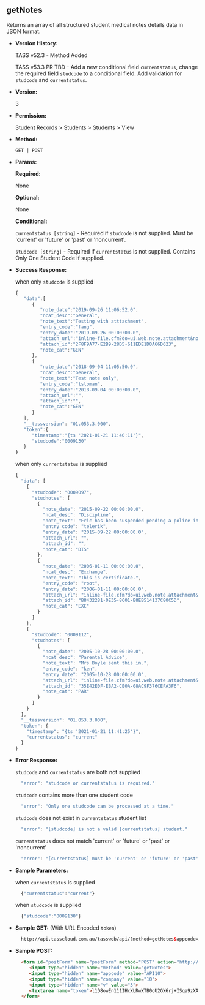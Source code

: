 **getNotes**
----
  Returns an array of all structured student medical notes details data in JSON format.
  
* **Version History:**

  TASS v52.3 - Method Added

  TASS v53.3 PR TBD - Add a new conditional field `currentstatus`, change the required field `studcode` to a conditional field. Add validation for `studcode` and `currentstatus`.

* **Version:**

  3

* **Permission:**

  Student Records > Students > Students > View

* **Method:**

  `GET | POST`
  
*  **Params:**

   **Required:**
 
   None

   **Optional:**

   None

   **Conditional:**

   `currentstatus [string]` - Required if `studcode` is not supplied. Must be 'current' or 'future' or 'past' or 'noncurrent'.
 
   `studcode [string]` - Required if `currentstatus` is not supplied. Contains Only One Student Code if supplied.

* **Success Response:**

    when only `studcode` is supplied
    ```javascript
    { 
       "data":[ 
          { 
             "note_date":"2019-09-26 11:06:52.0",
             "ncat_desc":"General",
             "note_text":"Testing with atttachment",
             "entry_code":"fang",
             "entry_date":"2019-09-26 00:00:00.0",
             "attach_url":"inline-file.cfm?do=ui.web.note.attachment&note_cat=GEN&note_date=2019-09-26 11:06:52.0&note_num=&entity_type=S&entity_code=0009130&notetype=standard",
             "attach_id":"2F8F9A77-E2B9-28D5-611EDE1D0A66D623",
             "note_cat":"GEN"
          },
          { 
             "note_date":"2018-09-04 11:05:50.0",
             "ncat_desc":"General",
             "note_text":"Test note only",
             "entry_code":"tsloman",
             "entry_date":"2018-09-04 00:00:00.0",
             "attach_url":"",
             "attach_id":"",
             "note_cat":"GEN"
          }
       ],
       "__tassversion": "01.053.3.000",
       "token":{ 
          "timestamp":"{ts '2021-01-21 11:40:11'}",
          "studcode":"0009130"
       }
    }
    ```

    when only `currentstatus` is supplied
    ```javascript
    {
      "data": [
        {
          "studcode": "0009097",
          "studnotes": [
            {
              "note_date": "2015-09-22 00:00:00.0",
              "ncat_desc": "Discipline",
              "note_text": "Eric has been suspended pending a police investigation into and attack over the weekend.",
              "entry_code": "telerik",
              "entry_date": "2015-09-22 00:00:00.0",
              "attach_url": "",
              "attach_id": "",
              "note_cat": "DIS"
            },
            {
              "note_date": "2006-01-11 00:00:00.0",
              "ncat_desc": "Exchange",
              "note_text": "This is certificate.",
              "entry_code": "root",
              "entry_date": "2006-01-11 00:00:00.0",
              "attach_url": "inline-file.cfm?do=ui.web.note.attachment&note_cat=EXC&note_date=2006-01-11 00:00:00.0&note_num=&entity_type=S&entity_code=0009097&notetype=standard",
              "attach_id": "B8432281-0E35-8601-B8EB514137C80C5D",
              "note_cat": "EXC"
            }
          ]
        },
        {
          "studcode": "0009112",
          "studnotes": [
            {
              "note_date": "2005-10-28 00:00:00.0",
              "ncat_desc": "Parental Advice",
              "note_text": "Mrs Boyle sent this in.",
              "entry_code": "ken",
              "entry_date": "2005-10-28 00:00:00.0",
              "attach_url": "inline-file.cfm?do=ui.web.note.attachment&note_cat=PAR&note_date=2005-10-28 00:00:00.0&note_num=&entity_type=S&entity_code=0009112&notetype=standard",
              "attach_id": "35E42E0F-EBA2-CE0A-08AC9F376CEFA3F6",
              "note_cat": "PAR"
            }
          ]
        }
      ],
      "__tassversion": "01.053.3.000",
      "token": {
        "timestamp": "{ts '2021-01-21 11:41:25'}",
        "currentstatus": "current"
      }
    }
    ```
 
* **Error Response:**

    `studcode` and `currentstatus` are both not supplied
    ```javascript
      "error": "studcode or currentstatus is required."
    ```

    `studcode` contains more than one student code
    ```javascript
      "error": "Only one studcode can be processed at a time."
    ```

    `studcode` does not exist in `currentstatus` student list
    ```javascript
      "error": "[studcode] is not a valid [currentstatus] student."
    ```

    `currentstatus` does not match 'current' or 'future' or 'past' or 'noncurrent'
    ```javascript
      "error": "[currentstatus] must be 'current' or 'future' or 'past' or 'noncurrent'."
    ```

* **Sample Parameters:**

    when `currentstatus` is supplied
  ```javascript
    {"currentstatus":"current"}
  ```

    when `studcode` is supplied
  ```javascript
    {"studcode":"0009130"}
  ```

* **Sample GET:** (With URL Encoded `token`)

  ```HTML
    http://api.tasscloud.com.au/tassweb/api/?method=getNotes&appcode=API10&company=10&v=3&token=l1D8owEn111IHcXLRwXTB0oU2GX6rj%2BISqa9zXA8We3J3mwgjW5pdUvFK3%2FIZ4mJ4bMyfKTmEoup%2B3tTE9GeLQ%3D%3D
  ```
  
* **Sample POST:**

  ```HTML
    <form id="postForm" name="postForm" method="POST" action="http://api.tasscloud.com.au/tassweb/api/">
       <input type="hidden" name="method" value="getNotes">
       <input type="hidden" name="appcode" value="API10">
       <input type="hidden" name="company" value="10">
       <input type="hidden" name="v" value="3">
       <textarea name="token">l1D8owEn111IHcXLRwXTB0oU2GX6rj+ISqa9zXA8We3J3mwgjW5pdUvFK3/IZ4mJ4bMyfKTmEoup+3tTE9GeLQ==</textarea>
    </form>
  ```